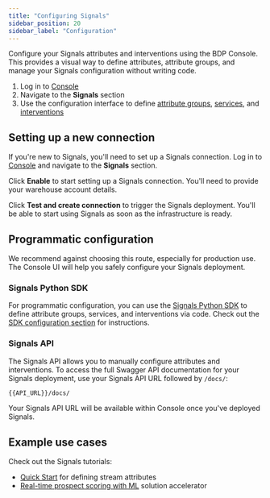 ```yaml
---
title: "Configuring Signals"
sidebar_position: 20
sidebar_label: "Configuration"
---
```


Configure your Signals attributes and interventions using the BDP Console. This provides a visual way to define attributes, attribute groups, and manage your Signals configuration without writing code.

1. Log in to [Console](https://console.snowplowanalytics.com)
2. Navigate to the **Signals** section
3. Use the configuration interface to define [attribute groups](/docs/signals/configuration/attribute-groups/index.md), [services](/docs/signals/configuration/services/index.md), and [interventions](/docs/signals/configuration/interventions/index.md)

<!-- TODO image landing page with deployment, shows credentials -->

## Setting up a new connection

If you're new to Signals, you'll need to set up a Signals connection. Log in to [Console](https://console.snowplowanalytics.com) and navigate to the **Signals** section.

<!-- TODO image initial landing page no deployment -->

Click **Enable** to start setting up a Signals connection. You'll need to provide your warehouse account details.

<!-- TODO image initial landing page no deployment -->

Click **Test and create connection** to trigger the Signals deployment. You'll be able to start using Signals as soon as the infrastructure is ready.

## Programmatic configuration

We recommend against choosing this route, especially for production use. The Console UI will help you safely configure your Signals deployment.

### Signals Python SDK

For programmatic configuration, you can use the [Signals Python SDK](https://github.com/snowplow-incubator/snowplow-signals-sdk) to define attribute groups, services, and interventions via code. Check out the [SDK configuration section](/docs/signals/configuration/using-python-sdk/index.md) for instructions.

### Signals API

The Signals API allows you to manually configure attributes and interventions. To access the full Swagger API documentation for your Signals deployment, use your Signals API URL followed by `/docs/`:

```bash
{{API_URL}}/docs/
```

Your Signals API URL will be available within Console once you've deployed Signals.

## Example use cases

Check out the Signals tutorials:
* [Quick Start](/tutorials/signals-quickstart/start) for defining stream attributes
* [Real-time prospect scoring with ML](/tutorials/signals-ml-prospect-scoring/intro) solution accelerator
